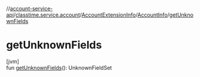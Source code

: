 //[account-service-api](../../../../index.md)/[classtime.service.account](../../index.md)/[AccountExtensionInfo](../index.md)/[AccountInfo](index.md)/[getUnknownFields](get-unknown-fields.md)

# getUnknownFields

[jvm]\
fun [getUnknownFields](get-unknown-fields.md)(): UnknownFieldSet
